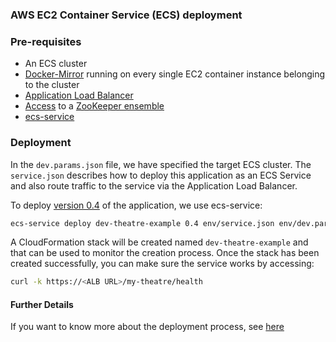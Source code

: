 ### AWS EC2 Container Service (ECS) deployment ###

### Pre-requisites ###
- An ECS cluster 
- [Docker-Mirror](https://github.com/LoyaltyOne/docker-mirror) running on every single EC2 container instance belonging 
to the cluster
- [Application Load Balancer](http://docs.aws.amazon.com/elasticloadbalancing/latest/application/introduction.html)
- [Access](https://github.com/LoyaltyOne/bazooka) to a [ZooKeeper ensemble](https://zookeeper.apache.org)
- [ecs-service](https://github.com/ukayani/ecs-service)

### Deployment ###
In the `dev.params.json` file, we have specified the target ECS cluster. The `service.json` describes how to deploy
this application as an ECS Service and also route traffic to the service via the Application Load Balancer. 

To deploy [version 0.4](https://hub.docker.com/r/rubixcubin/theatre-example/tags) of the application, we use ecs-service:
```bash
ecs-service deploy dev-theatre-example 0.4 env/service.json env/dev.params.json -e env/dev.env 
```

A CloudFormation stack will be created named `dev-theatre-example` and that can be used to monitor the creation process.
Once the stack has been created successfully, you can make sure the service works by accessing:
```bash
curl -k https://<ALB URL>/my-theatre/health
```

#### Further Details ####
If you want to know more about the deployment process, see [here](https://github.com/LoyaltyOne/theatre-booking-akka-example/wiki/AWS-ECS-Deployments)
